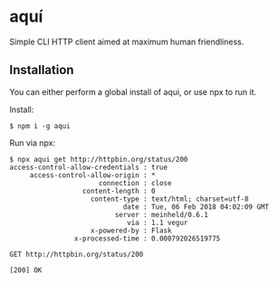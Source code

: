 # aquí

Simple CLI HTTP client aimed at maximum human friendliness.

## Installation

You can either perform a global install of aqui, or use npx to run it.

Install:
```shell
$ npm i -g aqui
```

Run via npx:
```shell
$ npx aqui get http://httpbin.org/status/200
access-control-allow-credentials : true
     access-control-allow-origin : *
                      connection : close
                  content-length : 0
                    content-type : text/html; charset=utf-8
                            date : Tue, 06 Feb 2018 04:02:09 GMT
                          server : meinheld/0.6.1
                             via : 1.1 vegur
                    x-powered-by : Flask
                x-processed-time : 0.000792026519775

GET http://httpbin.org/status/200

[200] OK
```
